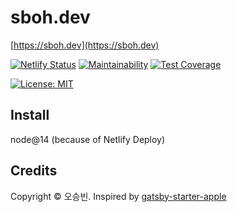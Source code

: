 # sboh.dev

[https://sboh.dev](https://sboh.dev)

[![Netlify Status](https://api.netlify.com/api/v1/badges/56e62a7e-9007-4251-9729-8060fd401dc0/deploy-status)](https://app.netlify.com/sites/blog-sboh/deploys)
[![Maintainability](https://api.codeclimate.com/v1/badges/9b9d3f6a729a12e26d36/maintainability)](https://codeclimate.com/github/sboh1214/sboh.dev/maintainability)
[![Test Coverage](https://api.codeclimate.com/v1/badges/9b9d3f6a729a12e26d36/test_coverage)](https://codeclimate.com/github/sboh1214/sboh.dev/test_coverage)

[![License: MIT](https://img.shields.io/badge/License-MIT-yellow.svg)](https://opensource.org/licenses/MIT)

## Install

node@14 (because of Netlify Deploy)

## Credits

Copyright © 오승빈. Inspired by [gatsby-starter-apple](https://github.com/sungik-choi/gatsby-starter-apple)
